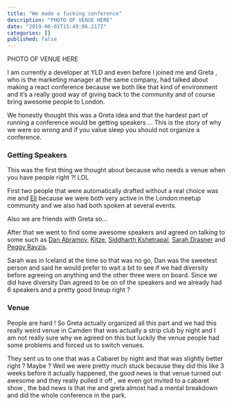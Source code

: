 ```yaml
---
title: "We made a fucking conference"
description: "PHOTO OF VENUE HERE"
date: "2019-06-01T15:49:06.217Z"
categories: []
published: false
---
```


PHOTO OF VENUE HERE

I am currently a developer at YLD and even before I joined me and Greta , who is the marketing manager at the same company, had talked about making a react conference because we both like that kind of environment and it’s a really good way of giving back to the community and of course bring awesome people to London.

We honestly thought this was a Greta idea and that the hardest part of running a conference would be getting speakers … This is the story of why we were so wrong and if you value sleep you should not organize a conference.

### Getting Speakers

  

This was the first thing we thought about because who needs a venue when you have people right ?! LOL

First two people that were automatically drafted without a real choice was me and [Eli](https://twitter.com/elibelly) because we were both very active in the London meetup community and we also had both spoken at several events.

Also we are friends with Greta so…

After that we went to find some awesome speakers and agreed on talking to some such as [Dan Abramov](https://twitter.com/dan_abramov), [Kitze](https://twitter.com/thekitze), [Siddharth Kshetrapal](https://twitter.com/siddharthkp), [Sarah Drasner](http://twitter.com/sarah_edo) and [Peggy Rayzis](https://twitter.com/peggyrayzis).

Sarah was in Iceland at the time so that was no go, Dan was the sweetest person and said he would prefer to wait a bit to see if we had diversity before agreeing on anything and the other three were on board. Since we did have diversity Dan agreed to be on of the speakers and we already had 6 speakers and a pretty good lineup right ?

### Venue

  

People are hard ! So Greta actually organized all this part and we had this really weird venue in Camden that was actually a strip club by night and I am not really sure why we agreed on this but luckily the venue people had some problems and forced us to switch venues.

They sent us to one that was a Cabaret by night and that was slightly better right ? Maybe ? Well we were pretty much stuck because they did this like 3 weeks before it actually happened, the good news is that venue turned out awesome and they really pulled it off , we even got invited to a cabaret show , the bad news is that me and greta almost had a mental breakdown and did the whole conference in the park.